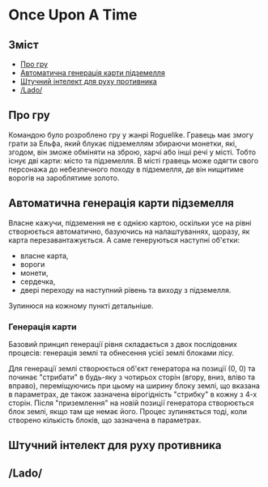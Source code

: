 
# Once Upon A Time

## Зміст
<!--ts-->
   * [Про гру](#про-гру)
   * [Автоматична генерація карти підземелля](#автоматична-генерація-карти-підземелля)
   * [Штучний інтелект для руху противника](#штучний-інтелект-для-руху-противника)
   * [/Lado/](#)
<!--te-->

## Про гру
Командою було розроблено гру у жанрі Roguelike. Гравець має змогу грати за Ельфа, який блукає підземеллям збираючи монетки, які, згодом, він зможе обміняти на зброю, харчі або інші речі у місті. Тобто існує дві карти: місто та підземелля. В місті гравець може одягти свого персонажа до небезпечного походу в підземелля, де він нищитиме ворогів на зароблятиме золото.

## Автоматична генерація карти підземелля
Власне кажучи, підземення не є однією картою, оскільки усе на рівні створюється автоматично, базуючись на налаштуваннях, щоразу, як карта перезавантажується. А саме генеруються наступні об'єтки:
* власне карта,
* вороги
* монети,
* сердечка,
* двері переходу на наступний рівень та виходу з підземелля.

Зупинюся на кожному пункті детальніше.
### Генерація карти
Базовий принцип генерації рівня складається з двох послідовних процесів: генерація землі та обнесення усієї землі блоками лісу.

Для генерації землі створюється об'єкт генератора на позиції (0, 0) та починає "стрибати" в будь-яку з чотирьох сторін (вгору, вниз, вліво та вправо), переміщуючись при цьому на ширину блоку землі, що вказана в параметрах, де також зазначена вірогідність "стрибку" в кожну з 4-х сторін. Після "приземлення" на новій позиції генератора створюється блок землі, якщо там ще немає його. Процес зупиняється тоді, коли створено кількість блоків, що зазначена в параметрах.

## Штучний інтелект для руху противника


## /Lado/

